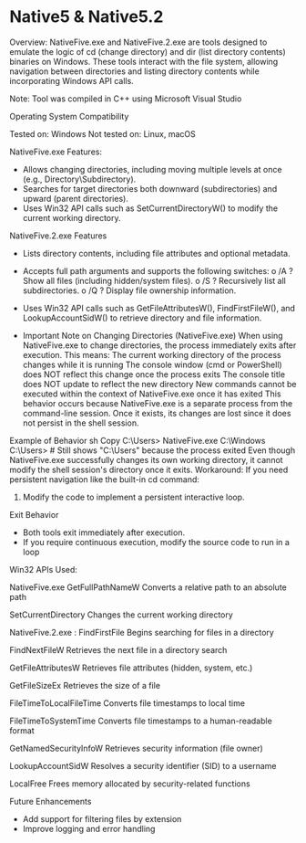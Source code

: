 # Native5 & Native5.2
Overview:
NativeFive.exe and NativeFive.2.exe are tools designed to emulate the logic of cd (change directory) and dir (list directory contents) binaries on Windows. These tools interact with the file system, allowing navigation between directories and listing directory contents while incorporating Windows API calls.

Note: Tool was compiled in C++ using Microsoft Visual Studio

Operating System Compatibility

Tested on: Windows
Not tested on: Linux, macOS

NativeFive.exe Features:
* Allows changing directories, including moving multiple levels at once (e.g., Directory\Subdirectory).
* Searches for target directories both downward (subdirectories) and upward (parent directories).
* Uses Win32 API calls such as SetCurrentDirectoryW() to modify the current working directory.

NativeFive.2.exe Features
* Lists directory contents, including file attributes and optional metadata.
* Accepts full path arguments and supports the following switches:
o /A ? Show all files (including hidden/system files).
o /S ? Recursively list all subdirectories.
o /Q ? Display file ownership information.
* Uses Win32 API calls such as GetFileAttributesW(), FindFirstFileW(), and LookupAccountSidW() to retrieve directory and file information.

*  Important Note on Changing Directories (NativeFive.exe)
When using NativeFive.exe to change directories, the process immediately exits after execution. This means:
 The current working directory of the process changes while it is running
 The console window (cmd or PowerShell) does NOT reflect this change once the process exits
 The console title does NOT update to reflect the new directory
 New commands cannot be executed within the context of NativeFive.exe once it has exited
This behavior occurs because NativeFive.exe is a separate process from the command-line session. Once it exists, its changes are lost since it does not persist in the shell session.


Example of Behavior
sh
Copy
C:\Users> NativeFive.exe C:\Windows
C:\Users>  # Still shows "C:\Users" because the process exited
Even though NativeFive.exe successfully changes its own working directory, it cannot modify the shell session's directory once it exits.
Workaround:
If you need persistent navigation like the built-in cd command:
1. Modify the code to implement a persistent interactive loop.

Exit Behavior
* Both tools exit immediately after execution.
* If you require continuous execution, modify the source code to run in a loop

Win32 APIs Used: 

NativeFive.exe
GetFullPathNameW Converts a relative path to an absolute path

SetCurrentDirectory Changes the current working directory

NativeFive.2.exe : 
FindFirstFile Begins searching for files in a directory

FindNextFileW Retrieves the next file in a directory search

GetFileAttributesW Retrieves file attributes (hidden, system, etc.)

GetFileSizeEx Retrieves the size of a file

FileTimeToLocalFileTime Converts file timestamps to local time

FileTimeToSystemTime Converts file timestamps to a human-readable format

GetNamedSecurityInfoW Retrieves security information (file owner)

LookupAccountSidW Resolves a security identifier (SID) to a username

LocalFree Frees memory allocated by security-related functions


Future Enhancements
* Add support for filtering files by extension
* Improve logging and error handling

